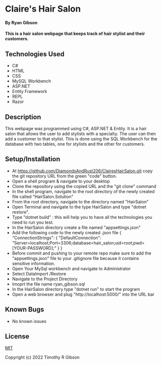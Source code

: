 # Claire's Hair Salon

#### By Ryan Gibson

#### This is a hair salon webpage that keeps track of hair stylist and their customers.

## Technologies Used

* C#
* HTML
* CSS
* MySQL Workbench
* ASP.NET
* Entity Framework
* REPL
* Razor

## Description

This webpage was programmed using C#, ASP.NET & Entity. It is a hair salon that allows the user to add stylists with a specialty. The user can then add a customer to that stylist. This is done using the SQL Workbench for the database with two tables, one for stylists and the other for customers.

## Setup/Installation

* At https://github.com/DiamondsAndRust206/ClairesHairSalon.git copy the git repository URL from the green "code" button.
* Open a shell program & navigate to your desktop
* Clone the repository using the copied URL and the "git clone" command
* In the shell program, navigate to the root directory of the newly created file called "HairSalon.Solution"
* From the root directory, navigate to the directory named "HairSalon"
*  Open Terminal and navigate to the type HairSalon and type "dotnet restore".
* Type "dotnet build" : this will help you to have all the technologies you need to run you test.
* In the HairSalon directory create a file named "appsettings.json"
* Add the following code to the newly created .json file
{
  "ConnectionStrings": {
      "DefaultConnection": "Server=localhost;Port=3306;database=hair_salon;uid=root;pwd=[YOUR-PASSWORD];"
  }
}
* Before commit and pushing to your remote repo make sure to add the "appsettings.json" file to your .gitignore file because it contains sensitive information.
* Open Your MySql workbench and navigate to Administrator
* Select DataImport /Restore
* Navigate to the Project Directory
* Imoprt the file name ryan_gibson.sql
* In the HairSalon directory type "dotnet run" to start the program
* Open a web browser and plug "http://localhost:5000/" into the URL bar

## Known Bugs

* No known issues

## License

[MIT](LICENSE)

Copyright (c) 2022 Timothy R Gibson